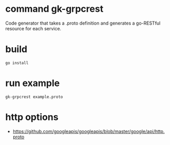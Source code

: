 # command gk-grpcrest

Code generator that takes a .proto definition and generates a go-RESTful resource for each service.

# build

    go install

# run example

    gk-grpcrest example.proto

# http options
- https://github.com/googleapis/googleapis/blob/master/google/api/http.proto